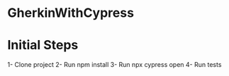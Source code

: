 # GherkinWithCypress
# Initial Steps
1- Clone project
2- Run npm install
3- Run npx cypress open
4- Run tests
